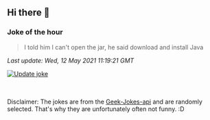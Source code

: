 ## Hi there 👋

### Joke of the hour
<!-- joke -->
>I told him I can't open the jar, he said download and install Java
<!-- /joke -->

*Last update: Wed, 12 May 2021 11:19:21 GMT*

[![Update joke](https://github.com/nclskfm/nclskfm/actions/workflows/joke.yml/badge.svg)](https://github.com/nclskfm/nclskfm/actions/workflows/joke.yml)

<br><br>
Disclaimer: The jokes are from the [Geek-Jokes-api](https://github.com/sameerkumar18/geek-joke-api) and are randomly selected. That's why they are unfortunately often not funny. :D
